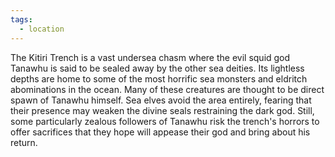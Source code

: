 ```yaml
---
tags:
  - location
---
```


The Kitiri Trench is a vast undersea chasm where the evil squid god Tanawhu is said to be sealed away by the other sea deities. Its lightless depths are home to some of the most horrific sea monsters and eldritch abominations in the ocean. Many of these creatures are thought to be direct spawn of Tanawhu himself. Sea elves avoid the area entirely, fearing that their presence may weaken the divine seals restraining the dark god. Still, some particularly zealous followers of Tanawhu risk the trench's horrors to offer sacrifices that they hope will appease their god and bring about his return.
